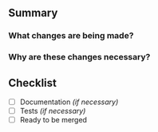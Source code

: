 <!--
Thanks for your interest in the project. Bugs filed and PRs submitted are appreciated!

Please make sure you're familiar with and follow the instructions in the [contributing guidelines](https://learn.ark.dev/have-a-question/contribution-guidelines/contributing).

Please fill out the information below to expedite the review and (hopefully) merge of your pull request!
-->

## Summary

### What changes are being made?

### Why are these changes necessary?

<!-- How were these changes implemented? -->

## Checklist

<!-- Have you done all of these things?  -->

- [ ] Documentation _(if necessary)_
- [ ] Tests _(if necessary)_
- [ ] Ready to be merged

<!-- Feel free to add additional comments. -->

